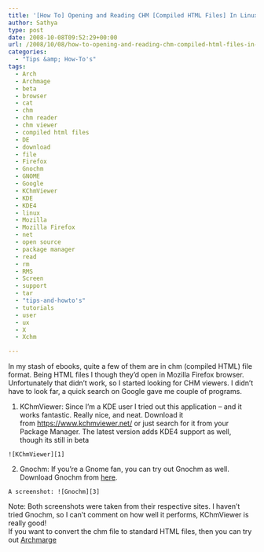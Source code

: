 ```yaml
---
title: '[How To] Opening and Reading CHM [Compiled HTML Files] In Linux'
author: Sathya
type: post
date: 2008-10-08T09:52:29+00:00
url: /2008/10/08/how-to-opening-and-reading-chm-compiled-html-files-in-linux/
categories:
  - "Tips &amp; How-To's"
tags:
  - Arch
  - Archmage
  - beta
  - browser
  - cat
  - chm
  - chm reader
  - chm viewer
  - compiled html files
  - DE
  - download
  - file
  - Firefox
  - Gnochm
  - GNOME
  - Google
  - KChmViewer
  - KDE
  - KDE4
  - linux
  - Mozilla
  - Mozilla Firefox
  - net
  - open source
  - package manager
  - read
  - rm
  - RMS
  - Screen
  - support
  - tar
  - "tips-and-howto's"
  - tutorials
  - user
  - ux
  - X
  - Xchm

---
```

In my stash of ebooks, quite a few of them are in chm (compiled HTML) file format. Being HTML files I though they&#8217;d open in Mozilla Firefox browser. Unfortunately that didn&#8217;t work, so I started looking for CHM viewers. I didn&#8217;t have to look far, a quick search on Google gave me couple of programs.

  1. KChmViewer: Since I&#8217;m a KDE user I tried out this application &#8211; and it works fantastic. Really nice, and neat. Download it from <https://www.kchmviewer.net/> or just search for it from your Package Manager. The latest version adds KDE4 support as well, though its still in beta
  
    ![KChmViewer][1]
  2. Gnochm: If you&#8217;re a Gnome fan, you can try out Gnochm as well. Download Gnochm from [here][2].
  
    A screenshot: ![Gnochm][3]

<div>
  Note: Both screenshots were taken from their respective sites. I haven&#8217;t tried Gnochm, so I can&#8217;t comment on how well it performs, KChmViewer is really good!
</div>

<div>
  If you want to convert the chm file to standard HTML files, then you can try out <a href="https://archmage.sourceforge.net/">Archmarge</a>
</div>

 [1]: https://www.kchmviewer.net/screenshots/thumb_snapshot4.png
 [2]: https://gnochm.sourceforge.net/
 [3]: https://gnochm.sourceforge.net/gnochm-large.png
